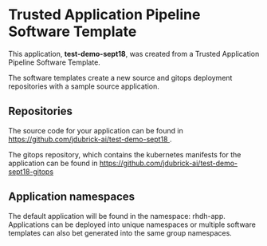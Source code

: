 # Trusted Application Pipeline Software Template

This application, **test-demo-sept18**, was created from a Trusted Application Pipeline Software Template.

The software templates create a new source and gitops deployment repositories with a sample source application. 

## Repositories

The source code for your application can be found in [https://github.com/jdubrick-ai/test-demo-sept18 ](https://github.com/jdubrick-ai/test-demo-sept18 ).
 
The gitops repository, which contains the kubernetes manifests for the application can be found in 
[https://github.com/jdubrick-ai/test-demo-sept18-gitops ](https://github.com/jdubrick-ai/test-demo-sept18-gitops ) 

## Application namespaces 

The default application will be found in the namespace: rhdh-app. Applications can be deployed into unique namespaces or multiple software templates can also bet generated into the same group namespaces.  